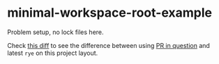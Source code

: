 # minimal-workspace-root-example

Problem setup, no lock files here.

Check [this diff](https://github.com/bnorick/minimal-workspace-root-example/compare/5ff2a7dcf4b4474858baee9e4cdb3d8d6b7e1bd5..d946be779571e157da70ad297e9010080b8176b7) to see the difference between using [PR in question](https://github.com/astral-sh/rye/pull/1023) and latest `rye` on this project layout.
